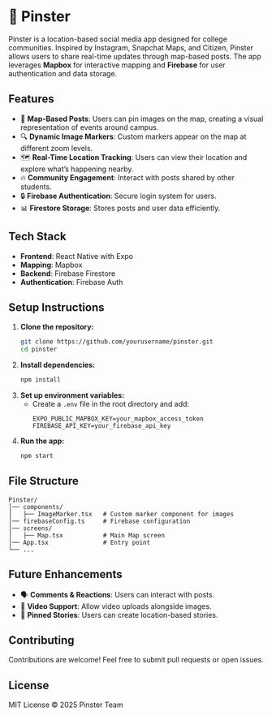# 📍 Pinster

Pinster is a location-based social media app designed for college communities. Inspired by Instagram, Snapchat Maps, and Citizen, Pinster allows users to share real-time updates through map-based posts. The app leverages **Mapbox** for interactive mapping and **Firebase** for user authentication and data storage.

## Features

- 📍 **Map-Based Posts**: Users can pin images on the map, creating a visual representation of events around campus.
- 🔍 **Dynamic Image Markers**: Custom markers appear on the map at different zoom levels.
- 🗺 **Real-Time Location Tracking**: Users can view their location and explore what’s happening nearby.
- 🔥 **Community Engagement**: Interact with posts shared by other students.
- 🔒 **Firebase Authentication**: Secure login system for users.
- 📊 **Firestore Storage**: Stores posts and user data efficiently.

## Tech Stack

- **Frontend**: React Native with Expo
- **Mapping**: Mapbox
- **Backend**: Firebase Firestore
- **Authentication**: Firebase Auth

## Setup Instructions

1. **Clone the repository:**
   ```sh
   git clone https://github.com/yourusername/pinster.git
   cd pinster
   ```
2. **Install dependencies:**
   ```sh
   npm install
   ```
3. **Set up environment variables:**
   - Create a `.env` file in the root directory and add:
     ```env
     EXPO_PUBLIC_MAPBOX_KEY=your_mapbox_access_token
     FIREBASE_API_KEY=your_firebase_api_key
     ```
4. **Run the app:**
   ```sh
   npm start
   ```

## File Structure

```
Pinster/
│── components/
│   ├── ImageMarker.tsx   # Custom marker component for images
│── firebaseConfig.ts     # Firebase configuration
│── screens/
│   ├── Map.tsx           # Main Map screen
│── App.tsx               # Entry point
└── ...
```

## Future Enhancements

- 🗣 **Comments & Reactions**: Users can interact with posts.
- 🎥 **Video Support**: Allow video uploads alongside images.
- 📌 **Pinned Stories**: Users can create location-based stories.

## Contributing

Contributions are welcome! Feel free to submit pull requests or open issues.

## License

MIT License © 2025 Pinster Team

